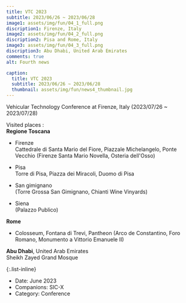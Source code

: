 ```yaml
---
title: VTC 2023
subtitle: 2023/06/26 ~ 2023/06/28
image1: assets/img/fun/04_1_full.png
discription1: Firenze, Italy
image2: assets/img/fun/04_2_full.png
discription2: Pisa and Rome, Italy
image3: assets/img/fun/04_3_full.png
discription3: Abu Dhabi, United Arab Emirates
comments: true
alt: Fourth news

caption:
  title: VTC 2023
  subtitle: 2023/06/26 ~ 2023/06/28
  thumbnail: assets/img/fun/news4_thumbnail.jpg
---
```

Vehicular Technology Conference at Firenze, Italy (2023/07/26 ~ 2023/07/28)

Visited places : <br>
**Regione Toscana**
- Firenze <br>
Cattedrale di Santa Mario del Fiore, Piazzale Michelangelo, Ponte Vecchio
(Firenze Santa Mario Novella, Osteria dell'Osso)

- Pisa <br>
Torre di Pisa, Piazza dei Miracoli, Duomo di Pisa

- San gimignano <br>
(Torre Grossa San Gimignano, Chianti Wine Vinyards)

- Siena <br>
(Palazzo Publico)

**Rome** <br>
- Colosseum, Fontana di Trevi, Pantheon
(Arco de Constantino, Foro Romano, Monumento a Vittorio Emanuele II)

**Abu Dhabi**, United Arab Emirates <br>
Sheikh Zayed Grand Mosque

{:.list-inline}
- Date: June 2023
- Companions: SIC-X
- Category: Conference

